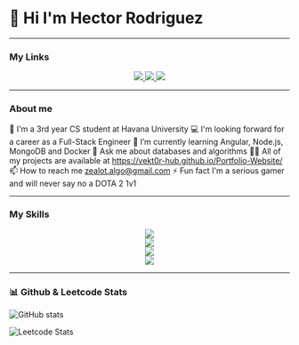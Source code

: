 # 🌟 Hi I'm Hector Rodriguez

---

### My Links

<p align="center">
  <a href="https://twitter.com/MachineZealot">
    <img src="https://skillicons.dev/icons?i=twitter" />
  </a>
  <a href="https://www.linkedin.com/in/hector-rodriguez-039075266/">
    <img src="https://skillicons.dev/icons?i=linkedin" />
  </a>
  <a href="https://github.com/vekt0R-HUB">
    <img src="https://skillicons.dev/icons?i=github" />
  </a>
</p>


---

### About me

🏫 I'm a 3rd year CS student at Havana University
💻 I'm looking forward for a career as a Full-Stack Engineer
🌱 I’m currently learning Angular, Node.js, MongoDB and Docker
💬 Ask me about databases and algorithms
👨‍💻 All of my projects are available at https://vekt0r-hub.github.io/Portfolio-Website/
📫 How to reach me zealot.algo@gmail.com
⚡ Fun fact I'm a serious gamer and will never say no a DOTA 2 1v1

---

### My Skills


<p align="center">
  <a href="https://skillicons.dev">
  <img src="https://skillicons.dev/icons?i=cs,dotnet,nodejs,express,py,flask,mongodb"/>
    <br/>
    <img src="https://skillicons.dev/icons?i=js,ts,html,css,bootstrap,angular"/>
    <br/>
    <img src="https://skillicons.dev/icons?i=git,github,idea,vscode"/>
    <br/>
    <img src="https://skillicons.dev/icons?i=tensorflow,unity"/>
  </a>
</p>

---
### 📊 Github & Leetcode Stats

![GitHub stats](https://github-readme-stats.vercel.app/api?username=vekt0R-HUB&theme=nord&show_icons=true&hide_border=true&bg_color=101010)

![Leetcode Stats](https://leetcard.jacoblin.cool/zealot-algo?border=0&theme=nord)

